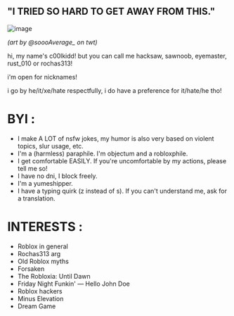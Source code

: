    ## "I TRIED SO HARD TO GET AWAY FROM THIS."
   
![image](https://i.postimg.cc/B6cxY6kd/Gk-KVongbs-AAS69k.jpg)

*(art by @soooAverage_ on twt)*

hi, my name's c00lkidd! but you can call me hacksaw, sawnoob, eyemaster, rust_010 or rochas313!

i'm open for nicknames!

i go by he/it/xe/hate respectfully, i do have a preference for it/hate/he tho!

# BYI :

- I make A LOT of nsfw jokes, my humor is also very based on violent topics, slur usage, etc.
- I'm a (harmless) paraphile. I'm objectum and a robloxphile.
- I get comfortable EASILY. If you're uncomfortable by my actions, please tell me so!
- I have no dni, I block freely.
- I'm a yumeshipper.
- I have a typing quirk (z instead of s). If you can't understand me, ask for a translation.

# INTERESTS :

- Roblox in general
- Rochas313 arg
- Old Roblox myths
- Forsaken
- The Robloxia: Until Dawn
- Friday Night Funkin' — Hello John Doe
- Roblox hackers
- Minus Elevation
- Dream Game
